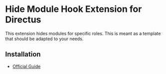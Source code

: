 # Hide Module Hook Extension for Directus

This extension hides modules for specific roles. This is meant as a template that should be adapted to your needs.

## Installation

-   [Official Guide](https://docs.directus.io/extensions/installing-extensions.html)